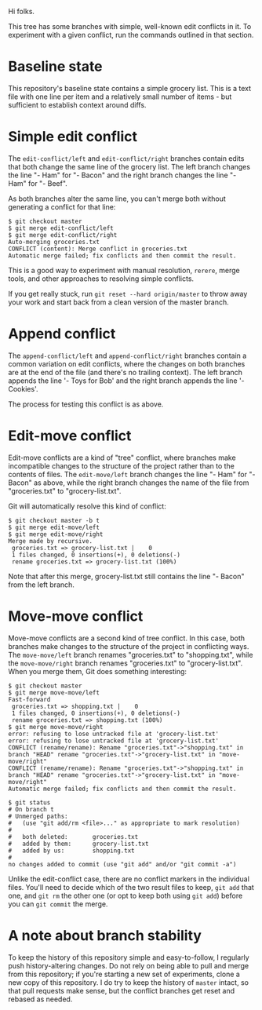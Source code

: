 Hi folks.

This tree has some branches with simple, well-known edit conflicts in it. To
experiment with a given conflict, run the commands outlined in that section.

# Baseline state

This repository's baseline state contains a simple grocery list. This is a
text file with one line per item and a relatively small number of items - but
sufficient to establish context around diffs.

# Simple edit conflict

The `edit-conflict/left` and `edit-conflict/right` branches contain edits that
both change the same line of the grocery list. The left branch changes the
line "- Ham" for "- Bacon" and the right branch changes the line "- Ham" for
"- Beef".

As both branches alter the same line, you can't merge both without generating
a conflict for that line:

    $ git checkout master
    $ git merge edit-conflict/left
    $ git merge edit-conflict/right
    Auto-merging groceries.txt
    CONFLICT (content): Merge conflict in groceries.txt
    Automatic merge failed; fix conflicts and then commit the result.

This is a good way to experiment with manual resolution, `rerere`, merge
tools, and other approaches to resolving simple conflicts.

If you get really stuck, run `git reset --hard origin/master` to throw away
your work and start back from a clean version of the master branch.

# Append conflict

The `append-conflict/left` and `append-conflict/right` branches contain a
common variation on edit conflicts, where the changes on both branches are at
the end of the file (and there's no trailing context). The left branch appends
the line '- Toys for Bob' and the right branch appends the line '- Cookies'.

The process for testing this conflict is as above.

# Edit-move conflict

Edit-move conflicts are a kind of "tree" conflict, where branches make
incompatible changes to the structure of the project rather than to the
contents of files. The `edit-move/left` branch changes the line "- Ham" for "-
Bacon" as above, while the right branch changes the name of the file from
"groceries.txt" to "grocery-list.txt".

Git will automatically resolve this kind of conflict:

    $ git checkout master -b t
    $ git merge edit-move/left
    $ git merge edit-move/right
    Merge made by recursive.
     groceries.txt => grocery-list.txt |    0
     1 files changed, 0 insertions(+), 0 deletions(-)
     rename groceries.txt => grocery-list.txt (100%)

Note that after this merge, grocery-list.txt still contains the line "- Bacon"
from the left branch.

# Move-move conflict

Move-move conflicts are a second kind of tree conflict. In this case, both
branches make changes to the structure of the project in conflicting ways. The
`move-move/left` branch renames "groceries.txt" to "shopping.txt", while the
`move-move/right` branch renames "groceries.txt" to "grocery-list.txt". When
you merge them, Git does something interesting:

    $ git checkout master
    $ git merge move-move/left
    Fast-forward
     groceries.txt => shopping.txt |    0
     1 files changed, 0 insertions(+), 0 deletions(-)
     rename groceries.txt => shopping.txt (100%)
    $ git merge move-move/right
    error: refusing to lose untracked file at 'grocery-list.txt'
    error: refusing to lose untracked file at 'grocery-list.txt'
    CONFLICT (rename/rename): Rename "groceries.txt"->"shopping.txt" in branch "HEAD" rename "groceries.txt"->"grocery-list.txt" in "move-move/right"
    CONFLICT (rename/rename): Rename "groceries.txt"->"shopping.txt" in branch "HEAD" rename "groceries.txt"->"grocery-list.txt" in "move-move/right"
    Automatic merge failed; fix conflicts and then commit the result.
    
    $ git status
    # On branch t
    # Unmerged paths:
    #   (use "git add/rm <file>..." as appropriate to mark resolution)
    #
    #	both deleted:       groceries.txt
    #	added by them:      grocery-list.txt
    #	added by us:        shopping.txt
    #
    no changes added to commit (use "git add" and/or "git commit -a")

Unlike the edit-conflict case, there are no conflict markers in the individual
files. You'll need to decide which of the two result files to keep, `git add`
that one, and `git rm` the other one (or opt to keep both using `git add`)
before you can `git commit` the merge.

# A note about branch stability

To keep the history of this repository simple and easy-to-follow, I regularly
push history-altering changes. Do not rely on being able to pull and merge
from this repository; if you're starting a new set of experiments, clone a new
copy of this repository. I do try to keep the history of `master` intact, so
that pull requests make sense, but the conflict branches get reset and rebased
as needed.
